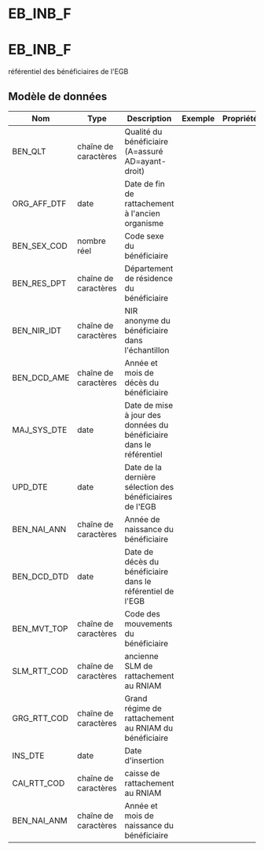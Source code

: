 # EB_INB_F

<!-- ATTENTION : Ne pas supprimer ou modifier la ligne ci-dessous -->
# EB_INB_F

référentiel des bénéficiaires de l'EGB


## Modèle de données

|Nom|Type|Description|Exemple|Propriétés|
|-|-|-|-|-|
|BEN_QLT|chaîne de caractères|Qualité du bénéficiaire (A=assuré AD=ayant-droit)|||
|ORG_AFF_DTF|date|Date de fin de rattachement à l'ancien organisme|||
|BEN_SEX_COD|nombre réel|Code sexe du bénéficiaire|||
|BEN_RES_DPT|chaîne de caractères|Département de résidence du bénéficiaire|||
|BEN_NIR_IDT|chaîne de caractères|NIR anonyme du bénéficiaire dans l'échantillon|||
|BEN_DCD_AME|chaîne de caractères|Année et mois de décès du bénéficiaire|||
|MAJ_SYS_DTE|date|Date de mise à jour des données du bénéficiaire dans le référentiel|||
|UPD_DTE|date|Date de la dernière sélection des bénéficiaires de l'EGB|||
|BEN_NAI_ANN|chaîne de caractères|Année de naissance du bénéficiaire|||
|BEN_DCD_DTD|date|Date de décès du bénéficiaire dans le référentiel de l'EGB|||
|BEN_MVT_TOP|chaîne de caractères|Code des mouvements du bénéficiaire|||
|SLM_RTT_COD|chaîne de caractères|ancienne SLM de rattachement au RNIAM|||
|GRG_RTT_COD|chaîne de caractères|Grand régime de rattachement au RNIAM du bénéficiaire|||
|INS_DTE|date|Date d'insertion|||
|CAI_RTT_COD|chaîne de caractères|caisse de rattachement au RNIAM|||
|BEN_NAI_ANM|chaîne de caractères|Année et mois de naissance du bénéficiaire|||

<!-- ATTENTION : Ne pas supprimer ou modifier la ligne ci-dessus -->
